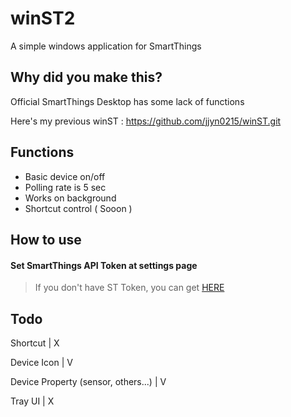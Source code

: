 # winST2
A simple windows application for SmartThings

## Why did you make this?
Official SmartThings Desktop has some lack of functions

Here's my previous winST : https://github.com/jjyn0215/winST.git

## Functions
- Basic device on/off
- Polling rate is 5 sec
- Works on background
- Shortcut control ( Sooon )
  
## How to use
#### Set SmartThings API Token at settings page
> If you don't have ST Token, you can get [HERE](https://account.smartthings.com/tokens)

## Todo
Shortcut | X

Device Icon | V

Device Property (sensor, others...) | V

Tray UI | X
